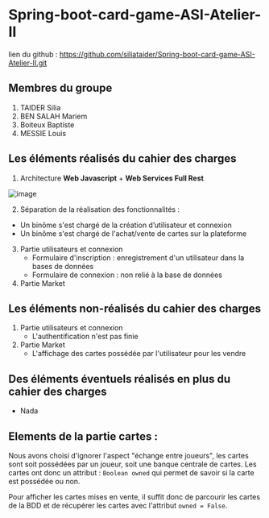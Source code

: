 # Spring-boot-card-game-ASI-Atelier-II

lien du github : https://github.com/siliataider/Spring-boot-card-game-ASI-Atelier-II.git

## Membres du groupe
1. TAIDER Silia
2. BEN SALAH Mariem
3. Boiteux Baptiste
4. MESSIE Louis
## Les éléments réalisés du cahier des charges
1. Architecture __Web Javascript__ + __Web Services Full Rest__

![image](https://user-images.githubusercontent.com/69010419/168466922-d5e126da-530b-4d4d-9996-6bf331546a90.png)

2. Séparation de la réalisation des fonctionnalités :
  * Un binôme s'est chargé de la création d’utilisateur et connexion
  * Un binôme s'est chargé de l'achat/vente de cartes sur la plateforme
3. Partie utilisateurs et connexion 
      * Formulaire d'inscription : enregistrement d'un utilisateur dans la bases de données 
      * Formulaire de connexion : non relié à la base de données 
4. Partie Market
## Les éléments non-réalisés du cahier des charges
1. Partie utilisateurs et connexion
   * L'authentification n'est pas finie
2. Partie Market
   * L'affichage des cartes possédée par l'utilisateur pour les vendre

## Des éléments éventuels réalisés en plus du cahier des charges
* Nada

## Elements de la partie cartes : 
Nous avons choisi d'ignorer l'aspect "échange entre joueurs", les cartes sont soit possédées par un joueur, soit une banque centrale de cartes. Les cartes ont donc un attribut : `Boolean owned` qui permet de savoir si la carte est possédée ou non.

Pour afficher les cartes mises en vente, il suffit donc de parcourir les cartes de la BDD et de récupérer les cartes avec l'attribut `owned = False`.
